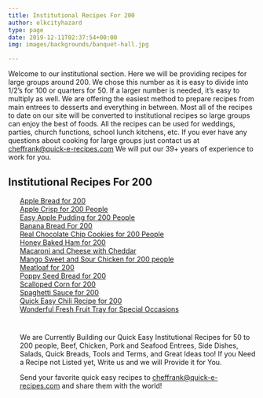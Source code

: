 ```yaml
---
title: Institutional Recipes For 200
author: elkcityhazard
type: page
date: 2019-12-11T02:37:54+00:00
img: images/backgrounds/banquet-hall.jpg

---
```

Welcome to our institutional section. Here we will be providing recipes for large groups around 200. We chose this number as it is easy to divide into 1/2&#8217;s for 100 or quarters for 50. If a larger number is needed, it&#8217;s easy to multiply as well. We are offering the easiest method to prepare recipes from main entrees to desserts and everything in between. Most all of the recipes to date on our site will be converted to institutional recipes so large groups can enjoy the best of foods. All the recipes can be used for weddings, parties, church functions, school lunch kitchens, etc. If you ever have any questions about cooking for large groups just contact us at <cheffrank@quick-e-recipes.com> We will put our 39+ years of experience to work for you.

## Institutional Recipes For 200

<ul style="list-style:none;">
  <li>
    <a href="/wordpress/index.php/institutional-recipes-for-200/apple-bread-for-200-recipe/">Apple Bread for 200</a>
  </li>
  <li>
    <a href="/wordpress/index.php/institutional-recipes-for-200/apple-crisp-for-200/">Apple Crisp for 200 People</a>
  </li>
  <li>
    <a href="/wordpress/index.php/institutional-recipes-for-200/easy-apple-pudding-for-200-people/">Easy Apple Pudding for 200 People</a>
  </li>
  <li>
    <a href="/wordpress/index.php/institutional-recipes-for-200/banana-bread-recipe-for-200-people/">Banana Bread For 200</a>
  </li>
  <li>
    <a href="/wordpress/index.php/institutional-recipes-for-200/chocolate-chip-cookies-recipe-for-200-people/">Real Chocolate Chip Cookies for 200 People</a>
  </li>
  <li>
    <a href="/wordpress/index.php/institutional-recipes-for-200/honey-baked-ham-recipe-for-200/">Honey Baked Ham for 200</a>
  </li>
  <li>
    <a href="/wordpress/index.php/institutional-recipes-for-200/macaroni-and-cheese-recipe-for-200/">Macaroni and Cheese with Cheddar</a>
  </li>
  <li>
    <a href="/wordpress/index.php/institutional-recipes-for-200/mango-sweet-and-sour-chicken-arbutus/">Mango Sweet and Sour Chicken for 200 people</a>
  </li>
  <li>
    <a href="/wordpress/index.php/institutional-recipes-for-200/meatloaf-recipe-for-200-people/">Meatloaf for 200</a>
  </li>
  <li>
    <a href="/wordpress/index.php/institutional-recipes-for-200/poppy-seed-bread-recipe-for-200-people/">Poppy Seed Bread for 200</a>
  </li>
  <li>
    <a href="/wordpress/index.php/institutional-recipes-for-200/scalloped-corn-recipe-for-200-people/">Scalloped Corn for 200</a>
  </li>
  <li>
    <a href="/wordpress/index.php/institutional-recipes-for-200/spaghetti-sauce-recipe-for-200-people/">Spaghetti Sauce for 200</a>
  </li>
  <li>
    <a href="/wordpress/index.php/institutional-recipes-for-200/quick-and-easy-chili-recipe-for-200-people/">Quick Easy Chili Recipe for 200</a>
  </li>
  <li>
    <a href="/wordpress/index.php/institutional-recipes-for-200/fresh-fruit-tray-for-special-occasions/">Wonderful Fresh Fruit Tray for Special Occasions</a>
  </li>
  <p style="margin-top: 40px;">
    We are Currently Building our Quick Easy Institutional Recipes for 50 to 200 people, Beef, Chicken, Pork and Seafood Entrees, Side Dishes, Salads, Quick Breads, Tools and Terms, and Great Ideas too! If you Need a Recipe not Listed yet, Write us and we will Provide it for You.
  </p>
  
  <p>
    Send your favorite quick easy recipes to <a href="mailto:cheffrank@quick-e-recipes.com">cheffrank@quick-e-recipes.com</a> and share them with the world!
  </p>